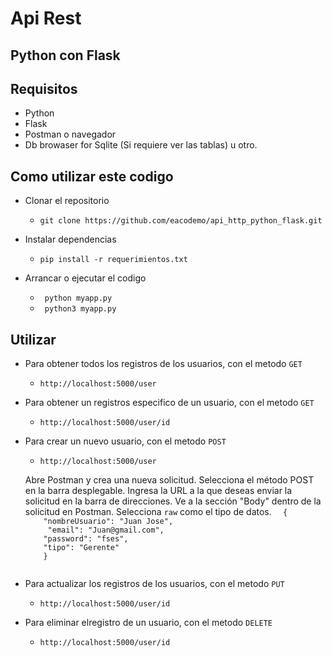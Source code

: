 # Api Rest 
## Python con Flask

## Requisitos
* Python
* Flask
* Postman o navegador
* Db browaser for Sqlite (Si requiere ver las tablas) u otro.

## Como utilizar este codigo
* Clonar el repositorio
  <ul>
    <li><code>git clone https://github.com/eacodemo/api_http_python_flask.git</code></li>
  </ul>

* Instalar dependencias 
  <ul>
    <li><code>pip install -r requerimientos.txt</code></li>
  </ul>

* Arrancar o ejecutar el codigo
  <ul>
    <li><code> python myapp.py </code></li>
    <li><code> python3 myapp.py </code></li>
  </ul>
 
## Utilizar

* Para obtener todos los registros de los usuarios, con el metodo <code>GET</code>
  <ul>
    <li> <code>http://localhost:5000/user</code></li>
  </ul>
* Para obtener un registros especifico de un usuario, con el metodo <code>GET</code>
  <ul>
    <li> <code>http://localhost:5000/user/id</code></li>
  </ul>
  
* Para crear un nuevo usuario, con el metodo <code>POST</code>
  <ul>
    <li> <code>http://localhost:5000/user</code></li>
  </ul>

<ul>
	Abre Postman y crea una nueva solicitud.
	Selecciona el método POST en la barra desplegable.
	Ingresa la URL a la que deseas enviar la solicitud en la barra de direcciones.
	Ve a la sección "Body" dentro de la solicitud en Postman.
	Selecciona <code>raw</code> como el tipo de datos.
	<code>  {
  	"nombreUsuario": "Juan Jose",
 	 "email": "Juan@gmail.com",
  	"password": "fses",
  	"tipo": "Gerente"
	}
	</code>
</ul>
  
* Para actualizar los registros de los usuarios, con el metodo <code>PUT</code>
  <ul>
    <li> <code>http://localhost:5000/user/id</code></li>
  </ul>

* Para eliminar elregistro de un usuario, con el metodo <code>DELETE</code>
  <ul>
    <li> <code>http://localhost:5000/user/id</code></li>
  </ul>

